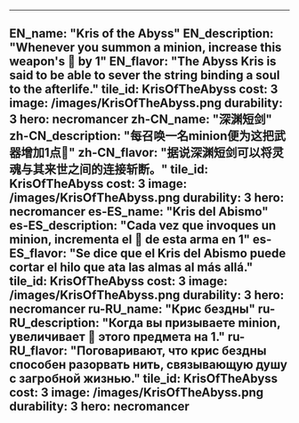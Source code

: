 ---

EN_name: "Kris of the Abyss"
EN_description: "Whenever you summon a minion, increase this weapon's 🔸 by 1"
EN_flavor: "The Abyss Kris is said to be able to sever the string binding a soul to the afterlife."
tile_id: KrisOfTheAbyss
cost: 3
image: /images/KrisOfTheAbyss.png
durability: 3
hero: necromancer
zh-CN_name: "深渊短剑"
zh-CN_description: "每召唤一名minion便为这把武器增加1点🔸"
zh-CN_flavor: "据说深渊短剑可以将灵魂与其来世之间的连接斩断。"
tile_id: KrisOfTheAbyss
cost: 3
image: /images/KrisOfTheAbyss.png
durability: 3
hero: necromancer
es-ES_name: "Kris del Abismo"
es-ES_description: "Cada vez que invoques un minion, incrementa el 🔸 de esta arma en 1"
es-ES_flavor: "Se dice que el Kris del Abismo puede cortar el hilo que ata las almas al más allá."
tile_id: KrisOfTheAbyss
cost: 3
image: /images/KrisOfTheAbyss.png
durability: 3
hero: necromancer
ru-RU_name: "Крис бездны"
ru-RU_description: "Когда вы призываете minion, увеличивает 🔸 этого предмета на 1."
ru-RU_flavor: "Поговаривают, что крис бездны способен разорвать нить, связывающую душу с загробной жизнью."
tile_id: KrisOfTheAbyss
cost: 3
image: /images/KrisOfTheAbyss.png
durability: 3
hero: necromancer
---